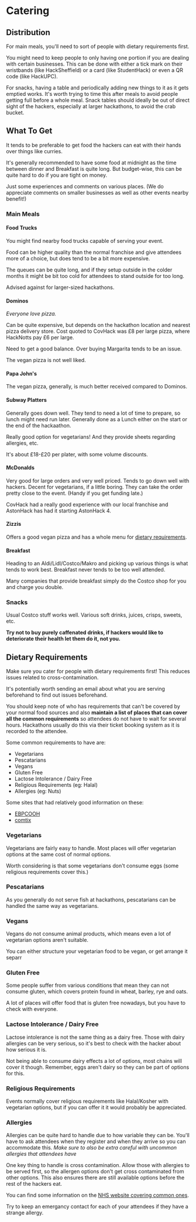 # Catering

## Distribution

For main meals, you'll need to sort of people with dietary requirements first.

You might need to keep people to only having one portion if you are dealing 
with certain businesses. This can be done with either a tick mark on their 
wristbands (like HackSheffield) or a card (like StudentHack) or even a QR 
code (like HackUPC).

For snacks, having a table and periodically adding new things to it as it gets emptied works. It's worth trying to time this after meals to avoid people getting full before a whole meal. Snack tables should ideally be out of direct sight of the hackers, especially at larger hackathons, to avoid the crab bucket.

## What To Get

It tends to be preferable to get food the hackers can eat with their hands over things like curries.

It's generally recommended to have some food at midnight as the time between dinner and Breakfast is quite long. But budget-wise, this can be quite hard to do if you are tight on money.

Just some experiences and comments on various places. (We do appreciate comments on smaller businesses as well as other events nearby benefit!)

### Main Meals

#### Food Trucks

You might find nearby food trucks capable of serving your event.

Food can be higher quality than the normal franchise and give attendees more of a choice, but does tend to be a bit more expensive.

The queues can be quite long, and if they setup outside in the colder months it might be bit too cold for attendees to stand outside for too long.

Advised against for larger-sized hackathons.

#### Dominos

_Everyone love pizza._

Can be quite expensive, but depends on the hackathon location and nearest pizza delivery store. Cost quoted to CovHack was £8 per large pizza, where HackNotts pay £6 per large.

Need to get a good balance. Over buying Margarita tends to be an issue.

The vegan pizza is not well liked.

#### Papa John's

The vegan pizza, generally, is much better received compared to Dominos.

#### Subway Platters

Generally goes down well. They tend to need a lot of time to prepare, so lunch might need run later. Generally done as a Lunch either on the start or the end of the hackaathon.

Really good option for vegetarians! And they provide sheets regarding allergies, etc.

It's about £18-£20 per plater, with some volume discounts.

#### McDonalds

Very good for large orders and very well priced. Tends to go down well with
hackers. Decent for vegetarians, if a little boring. They can take the order
pretty close to the event. (Handy if you get funding late.)

CovHack had a really good experience with our local franchise and AstonHack
has had it starting AstonHack 4.


#### Zizzis

Offers a good vegan pizza and has a whole menu for [dietary requirements](https://www.zizzi.co.uk/data/menus/static_menus/1/pdf/autumn19-allergen-menu-tab-web.pdf).

#### Breakfast

Heading to an Aldi/Lidl/Costco/Makro and picking up various things is what tends to
work best. Breakfast never tends to be too well attended.

Many companies that provide breakfast simply do the Costco shop for you and charge you double.

### Snacks

Usual Costco stuff works well. Various soft drinks, juices, crisps, sweets, etc.

**Try not to buy purely caffenated drinks, if hackers would like to deteriorate their health let them do it, not you.**

## Dietary Requirements

Make sure you cater for people with dietary requirements first! This reduces issues related to cross-contamination.

It's potentially worth sending an email about what you are serving beforehand to find out issues beforehand. 

You should keep note of who has requirements that can't be covered by your normal food sources and also **maintain a list of places that can cover all the common requirements** so attendees do not have to wait for several hours. Hackathons usually do this via their ticket booking system as it is recorded to the attendee.

Some common requirements to have are:

* Vegetarians
* Pescatarians
* Vegans
* Gluten Free
* Lactose Intolerance / Dairy Free
* Religious Requirements (eg: Halal)
* Allergies (eg: Nuts)

Some sites that had relatively good information on these:

* [EBPCOOH](https://ebpcooh.org.uk/common-dietary-requirements-explained/)
* [comtix](https://www.comtix.com/blog/7-dietary-restrictions-every-event-planner-aware/)

### Vegetarians

Vegetarians are fairly easy to handle. Most places will offer vegetarian
options at the same cost of normal options.

Worth considering is that some vegetarians don't consume eggs (some religious
requirements cover this.)

### Pescatarians

As you generally do not serve fish at hackathons, pescatarians can be handled
the same way as vegetarians.

### Vegans

Vegans do not consume animal products, which means even a lot of vegetarian
options aren't suitable.

You can either structure your vegetarian food to be vegan, or get arrange it
separr

### Gluten Free

Some people suffer from various conditions that mean they can not consume
gluten, which covers protein found in wheat, barley, rye and oats.

A lot of places will offer food that is gluten free nowadays, but you have to
check with everyone.

### Lactose Intolerance / Dairy Free

Lactose intolerance is not the same thing as a dairy free. 
Those with dairy allergies can be very serious, 
so it's best to check with the hacker about how serious it is.

Not being able to consume dairy effects a lot of options, most chains will cover it though.
Remember, eggs aren't dairy so they can be part of options for this.

### Religious Requirements

Events normally cover religious requirements like Halal/Kosher with vegetarian options, but if you can offer it it would probably be appreciated.

### Allergies

Allergies can be quite hard to handle due to how variable they can be. You'll have to ask attendees when they register and when they arrive so you can accommodate this.
_Make sure to also be extra careful with uncommon allergies that attendees have_

One key thing to handle is cross contamination. Allow those with allergies to be served first,
so the allergen options don't get cross contaminated from other options. 
This also ensures there are still available options before the rest of the hackers eat.

You can find some information on the [NHS website covering common ones](https://www.nhs.uk/conditions/food-allergy/).

Try to keep an emergancy contact for each of your attendees if they have a strange allergy.
